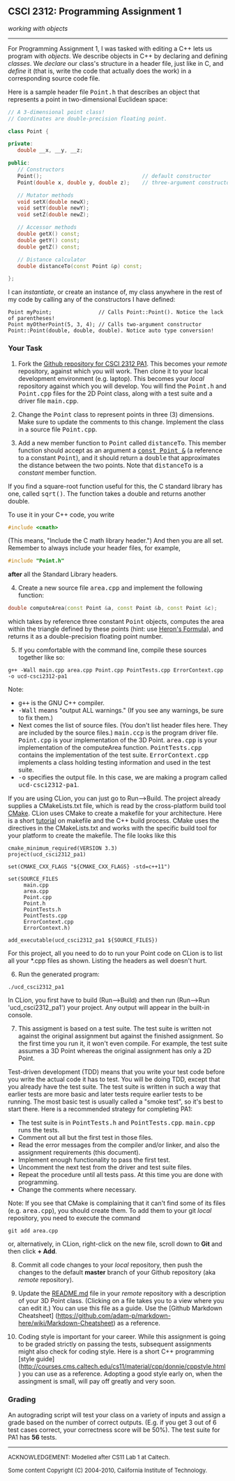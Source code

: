 ## CSCI 2312: Programming Assignment 1

_working with objects_

* * *

For Programming Assignment 1, I was tasked with editing a
C++ lets us program with _objects_. We describe objects in C++ by declaring and defining _classes_.
We _declare_ our class's structure in a header file, just like in C, and _define_ it (that is, write the code that
actually does the work) in a corresponding source code file.

Here is a sample header file <tt>Point.h</tt> that describes an object that represents a point in two-dimensional
Euclidean space:

 ```c++
// A 3-dimensional point class!
// Coordinates are double-precision floating point.

class Point {

private:
    double __x, __y, __z;

public:
    // Constructors
    Point();                                // default constructor
    Point(double x, double y, double z);    // three-argument constructor

    // Mutator methods
    void setX(double newX);
    void setY(double newY);
    void setZ(double newZ);

    // Accessor methods
    double getX() const;
    double getY() const;
    double getZ() const;

    // Distance calculator
    double distanceTo(const Point &p) const;

};

```

I can _instantiate_, or create an instance of, my class anywhere in the rest of my code by calling any of the
constructors I have defined:

```
Point myPoint;               // Calls Point::Point(). Notice the lack of parentheses!
Point myOtherPoint(5, 3, 4); // Calls two-argument constructor Point::Point(double, double, double). Notice auto type conversion!
```

### Your Task

1.  Fork the [Github repository for CSCI 2312 PA1](https://github.com/ivogeorg/ucd-csci2312-pa1). This becomes
    your _remote_ repository, against which you will work. Then clone it to your local development environment
    (e.g. laptop). This becomes your _local_ repository against which you will develop. You will find the
    <tt>Point.h</tt> and <tt>Point.cpp</tt> files for the 2D Point class, along with a test suite and a driver file
    <tt>main.cpp</tt>.

2.  Change the <tt>Point</tt> class to represent points in three (3) dimensions. Make sure to update the comments to
    this change. Implement the class in a source file <tt>Point.cpp</tt>.

3.  Add a new member function to <tt>Point</tt> called <tt>distanceTo</tt>. This member function should accept as an
    argument a <u><tt>const Point &</tt></u> (a reference to a constant <tt>Point</tt>), and it should return a
    <tt>double</tt> that approximates the distance between the two points. Note that <tt>distanceTo</tt> is
    a _constant_ member function.

   If you find a square-root function useful for this, the C standard library has one, called <tt>sqrt()</tt>.
   The function takes a double and returns another double.

   To use it in your C++ code, you write
   ```c++
   #include <cmath>
   ```
   (This means, "Include the C math library header.") And then you are all set. Remember to always include your header
   files, for example,
   ```c++
   #include "Point.h"
   ```
   __after__ all the Standard Library headers.

4.  Create a new source file <tt>area.cpp</tt> and implement the following function:

   ```c++
   double computeArea(const Point &a, const Point &b, const Point &c);
   ```

   which takes by reference three constant <tt>Point</tt> objects, computes the area within the triangle defined by
   these points (hint: use [Heron's Formula](http://en.wikipedia.org/wiki/Heron%27s_formula)), and returns it as a
   double-precision floating point number.

5.  If you comfortable with the command line, compile these sources together like so:

   ```
   g++ -Wall main.cpp area.cpp Point.cpp PointTests.cpp ErrorContext.cpp -o ucd-csci2312-pa1
   ```

   Note:
   *   <tt>g++</tt> is the GNU C++ compiler.
   *   <tt>-Wall</tt> means "output ALL warnings." (If you see any warnings, be sure to fix them.)
   *   Next comes the list of source files. (You don't list header files here. They are included by the source files.)
       <tt>main.ccp</tt> is the program driver file. <tt>Point.cpp</tt> is your implementation of the 3D Point.
       <tt>area.cpp</tt> is your implementation of the computeArea function. <tt>PointTests.cpp</tt> contains the
       implementation of the test suite. <tt>ErrorContext.cpp</tt> implements a class holding testing information and
       used in the test suite.
   *   <tt>-o</tt> specifies the output file. In this case, we are making a program called <tt>ucd-csci2312-pa1</tt>.

   If you are using CLion, you can just go to Run-->Build. The project already supplies a CMakeLists.txt file, which
    is read by the cross-platform build tool [CMake](https://cmake.org/). CLion uses CMake to create a makefile for
    your architecture. Here is a short [tutorial](http://mrbook.org/blog/tutorials/make/) on makefile and the C++
    build process. CMake uses the directives in the CMakeLists.txt and works with the specific build tool for your
    platform to create the makefile. The file looks like this

   ```
cmake_minimum_required(VERSION 3.3)
project(ucd_csci2312_pa1)

set(CMAKE_CXX_FLAGS "${CMAKE_CXX_FLAGS} -std=c++11")

set(SOURCE_FILES
        main.cpp
        area.cpp
        Point.cpp
        Point.h
        PointTests.h
        PointTests.cpp
        ErrorContext.cpp
        ErrorContext.h)

add_executable(ucd_csci2312_pa1 ${SOURCE_FILES})
```

   For this project, all you need to do to run your Point code on CLion is to list all your *.cpp files as shown.
   Listing the headers as well doesn't hurt.

6.  Run the generated program:

   ```
./ucd_csci2312_pa1
```

   In CLion, you first have to build (Run-->Build) and then run (Run-->Run 'ucd_csci2312_pa1') your project. Any output
    will appear in the built-in console.

7.  This assigment is based on a test suite. The test suite is written not against the original assignment but against
    the finished assignment. So the first time you run it, it won't even compile. For example, the test suite assumes
    a 3D Point whereas the original assignment has only a 2D Point.

   Test-driven development (TDD) means that you write your test code before you write the actual code it has to test.
   You will be doing TDD, except that you already have the test suite. The test suite is written in such a way that
   earlier tests are more basic and later tests require earlier tests to be running. The most basic test is usually
   called a "smoke test", so it's best to start there. Here is a recommended strategy for completing PA1:

   *   The test suite is in <tt>PointTests.h</tt> and <tt>PointTests.cpp</tt>. <tt>main.cpp</tt> runs the tests.
   *   Comment out all but the first test in those files.
   *   Read the error messages from the compiler and/or linker, and also the assignment requirements (this document).
   *   Implement enough functionality to pass the first test.
   *   Uncomment the next test from the driver and test suite files.
   *   Repeat the procedure until all tests pass. At this time you are done with programming.
   *   Change the comments where necessary.

   Note: If you see that CMake is complaining that it can't find some of its files (e.g. <tt>area.cpp</tt>), you should
   create them. To add them to your git _local_ repository, you need to execute the command
   ```
   git add area.cpp
   ```
   or, alternatively, in CLion, right-click on the new file, scroll down to __Git__ and then click __+ Add__.

8.  Commit all code changes to your _local_ repository, then push the changes to the default __master__ branch of your
    Github repository (aka _remote_ repository).

9.  Update the [README.md](https://github.com/ivogeorg/ucd-csci2312-pa1/edit/master/README.md) file in your
    _remote_ repository with a description of your 3D Point class. (Clicking on a file takes you to a view where you
    can edit it.) You can use this file as a guide. Use the [Github Markdown Cheatsheet]
    (https://github.com/adam-p/markdown-here/wiki/Markdown-Cheatsheet) as a reference.

10. Coding style is important for your career. While this assignment is going to be graded strictly on passing the
    tests, subsequent assignments might also check for coding style. Here is a short C++ programming [style guide]
    (http://courses.cms.caltech.edu/cs11/material/cpp/donnie/cppstyle.html) you can use as a reference. Adopting a
    good style early on, when the assingment is small, will pay off greatly and very soon.

### Grading

An autograding script will test your class on a variety of inputs and assign a grade based on the number of correct
outputs. (E.g. if you get 3 out of 6 test cases correct, your correctness score will be 50%). The test suite for PA1
has __56__ tests.

* * *

<font size="-1">ACKNOWLEDGEMENT: Modelled after CS11 Lab 1 at Caltech.</font>

<font size="-1">Some content Copyright (C) 2004-2010, California Institute of Technology.</font>

